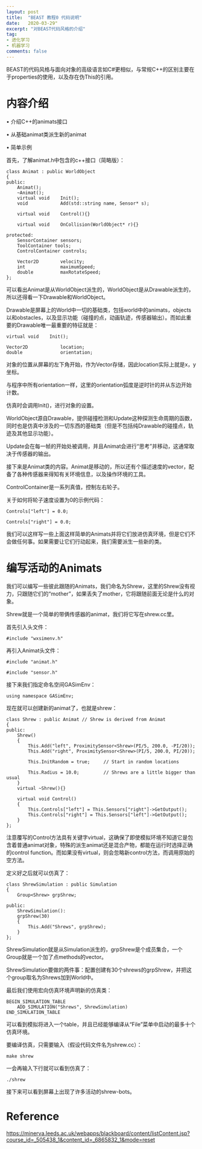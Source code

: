 ```yaml
---
layout: post
title:  "BEAST 教程0 代码说明"
date:   2020-03-29"
excerpt: "对BEAST代码风格的介绍"
tag:
- 进化学习
- 机器学习
comments: false
---
```


BEAST的代码风格与面向对象的高级语言如C#更相似，与常规C++的区别主要在于properties的使用，以及存在伪This的引用。

# 内容介绍

• 介绍C++的animats接口

• 从基础animat类派生新的animat

• 简单示例

首先，了解animat.h中包含的c++接口（简略版）：

    class Animat : public WorldObject
    {
    public:
        Animat();
        ~Animat();
        virtual void    Init();
        void            Add(std::string name, Sensor* s);

        virtual void    Control(){}

        virtual void    OnCollision(WorldObject* r){}

    protected:
        SensorContainer sensors;
        ToolContainer tools;
        ControlContainer controls;

        Vector2D        velocity;
        int             maximumSpeed;
        double          maxRotateSpeed;
    };
    
可以看出Animat是从WorldObject派生的，WorldObject是从Drawable派生的，所以还得看一下Drawable和WorldObject。

Drawable是屏幕上的World中一切的基础类，包括world中的animats，objects以和obstacles，以及显示功能（碰撞的点，动画轨迹，传感器输出）。而如此重要的Drawable唯一最重要的特征就是：

    virtual void    Init();

    Vector2D            location;
    double              orientation;

对象的位置从屏幕的左下角开始，作为Vector存储，因此location实际上就是x，y坐标。

与程序中所有orientation一样，这里的orientation弧度是逆时针的并从东边开始计数。

仿真时会调用Init()，进行对象的设置。


WorldObject源自Drawable，提供碰撞检测和Update这种探测生命周期的函数，同时也是仿真中涉及的一切东西的基础类（但是不包括纯Drawable的碰撞点，轨迹及其他显示功能）。

Update会在每一帧的开始处被调用，并且Animat会进行“思考”并移动，这通常取决于传感器的输出。


接下来是Animat类的内容。Animat是移动的，所以还有个描述速度的vector，配备了各种传感器来得知有关环境信息，以及操作环境的工具。

ControlContainer是一系列真值，控制左右轮子。

关于如何将轮子速度设置为0的示例代码：

    Controls["left"] = 0.0;
    
    Controls["right"] = 0.0;

我们可以这样写一些上面这样简单的Animats并将它们放进仿真环境，但是它们不会做任何事。如果需要让它们行动起来，我们需要派生一些新的类。

# 编写活动的Animats

我们可以编写一些彼此跟随的Animats，我们命名为Shrew，这里的Shrew没有视力，只跟随它们的“mother”，如果丢失了mother，它将跟随前面无论是什么的对象。

Shrew就是一个简单的带俩传感器的animat，我们将它写在shrew.cc里。

首先引入头文件：

    #include "wxsimenv.h"

再引入Animat头文件：

    #include "animat.h"

    #include "sensor.h"

接下来我们指定命名空间GASimEnv：

    using namespace GASimEnv;

现在就可以创建新的animat了，也就是shrew：

    class Shrew : public Animat // Shrew is derived from Animat
    {
    public:
        Shrew()
        {
            This.Add("left", ProximitySensor<Shrew>(PI/5, 200.0, -PI/20));
            This.Add("right", ProximitySensor<Shrew>(PI/5, 200.0, PI/20));

            This.InitRandom = true;     // Start in random locations

            This.Radius = 10.0;         // Shrews are a little bigger than usual
        }
        virtual ~Shrew(){}

        virtual void Control()
        {
            This.Controls["left"] = This.Sensors["right"]->GetOutput();
            This.Controls["right"] = This.Sensors["left"]->GetOutput();
        }
    };

注意覆写的Control方法具有关键字virtual，这确保了即使模拟环境不知道它是包含着普通animat对象，特殊的派生animat还是混合产物，都能在运行时选择正确的control function。而如果没有virtual，则会忽略新control方法，而调用原始的空方法。

定义好之后就可以仿真了：

    class ShrewSimulation : public Simulation
    {
        Group<Shrew> grpShrew;

    public:
        ShrewSimulation():
        grpShrew(30)
        {
            This.Add("Shrews", grpShrew);
        }
    };

ShrewSimulation就是从Simulation派生的，grpShrew是个成员集合，一个Group就是一个加了点methods的vector。

ShrewSimulation要做的两件事：配置创建有30个shrews的grpShrew，并把这个group取名为Shrews加到World中。

最后我们使用宏向仿真环境声明新的仿真类：

    BEGIN_SIMULATION_TABLE
        ADD_SIMULATION("Shrews", ShrewSimulation)
    END_SIMULATION_TABLE
    
可以看到模拟将进入一个table，并且已经能够编译从“File”菜单中启动的最多十个仿真环境。

要编译仿真，只需要输入（假设代码文件名为shrew.cc）：

    make shrew

一会再输入下行就可以看到仿真了：

    ./shrew

接下来可以看到屏幕上出现了许多活动的shrew-bots。

# Reference

https://minerva.leeds.ac.uk/webapps/blackboard/content/listContent.jsp?course_id=_505438_1&content_id=_6865832_1&mode=reset
